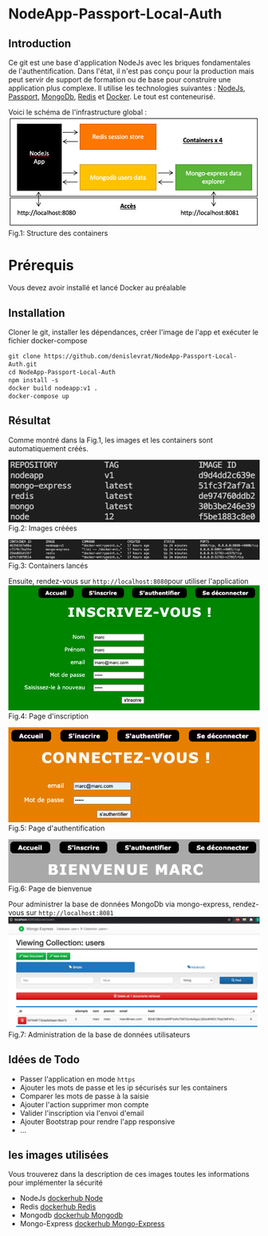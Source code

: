 # NodeApp-Passport-Local-Auth
## Introduction
Ce git est une base d'application NodeJs avec les briques fondamentales de l'authentification.
Dans l'état, il n'est pas conçu pour la production mais peut servir de support de formation ou de base pour construire une application plus complexe.
Il utilise les technologies suivantes : [NodeJs](https://nodejs.org/), [Passport](http://www.passportjs.org/), [MongoDb](https://www.mongodb.com/), [Redis](https://redis.io/) et [Docker](https://www.docker.com/). Le tout est conteneurisé.

Voici le schéma de l'infrastructure global :
![containers structure](https://github.com/denislevrat/NodeApp-Passport-Local-Auth/blob/master/docs/NodeappStructure.png)  
Fig.1: Structure des containers


# Prérequis
Vous devez avoir installé et lancé Docker au préalable


## Installation
Cloner le git, installer les dépendances, créer l'image de l'app et exécuter le fichier docker-compose
```
git clone https://github.com/denislevrat/NodeApp-Passport-Local-Auth.git
cd NodeApp-Passport-Local-Auth
npm install -s
docker build nodeapp:v1 .
docker-compose up
```


## Résultat
Comme montré dans la Fig.1, les images et les containers sont automatiquement créés.

![docker images screenshot](https://github.com/denislevrat/NodeApp-Passport-Local-Auth/blob/master/docs/DockerImagesScSht.png)  
Fig.2: Images créées


![docker containers screenshot](https://github.com/denislevrat/NodeApp-Passport-Local-Auth/blob/master/docs/containerListScSht.png)  
Fig.3: Containers lancés


Ensuite, rendez-vous sur `http://localhost:8080`pour utiliser l'application
![singup page](https://github.com/denislevrat/NodeApp-Passport-Local-Auth/blob/master/docs/inscritptionScSht.png)  
Fig.4: Page d'inscription


![page d'authentification](https://github.com/denislevrat/NodeApp-Passport-Local-Auth/blob/master/docs/authentificationScSht.png)  
Fig.5: Page d'authentification


![page greatings](https://github.com/denislevrat/NodeApp-Passport-Local-Auth/blob/master/docs/greatingsScSht.png)  
Fig.6: Page de bienvenue


Pour administrer la base de données MongoDb via mongo-express, rendez-vous sur `http://localhost:8081`
![mongo-express administration](https://github.com/denislevrat/NodeApp-Passport-Local-Auth/blob/master/docs/mongoExpressScSht.png)  
Fig.7: Administration de la base de données utilisateurs


## Idées de Todo
* Passer l'application en mode `https`
* Ajouter les mots de passe et les ip sécurisés sur les containers
* Comparer les mots de passe à la saisie
* Ajouter l'action supprimer mon compte
* Valider l'inscription via l'envoi d'email
* Ajouter Bootstrap pour rendre l'app responsive
* ...

## les images utilisées
Vous trouverez dans la description de ces images toutes les informations pour implémenter la sécurité
* NodeJs [dockerhub Node](https://hub.docker.com/_/node)
* Redis [dockerhub Redis](https://hub.docker.com/_/redis)
* Mongodb [dockerhub Mongodb](https://hub.docker.com/_/mongo)
* Mongo-Express [dockerhub Mongo-Express](https://hub.docker.com/_/mongo-express)


